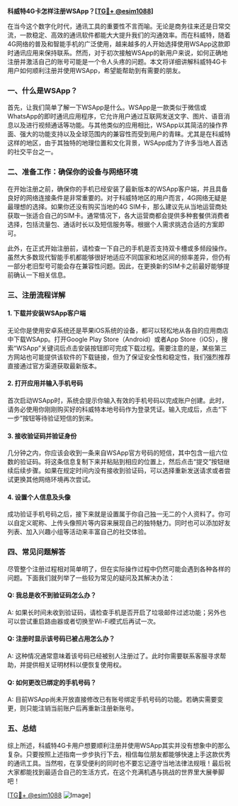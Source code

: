 **科威特4G卡怎样注册WSApp？[[TG💪+ @esim1088](https://t.me/s/esim1088)]**

在当今这个数字化时代，通讯工具的重要性不言而喻。无论是商务往来还是日常交流，一款稳定、高效的通讯软件都能大大提升我们的沟通效率。而在科威特，随着4G网络的普及和智能手机的广泛使用，越来越多的人开始选择使用WSApp这款即时通讯应用来保持联系。然而，对于初次接触WSApp的新用户来说，如何正确地注册并激活自己的账号可能是一个令人头疼的问题。本文将详细讲解科威特4G卡用户如何顺利注册并使用WSApp，希望能帮助到有需要的朋友。

### 一、什么是WSApp？

首先，让我们简单了解一下WSApp是什么。WSApp是一款类似于微信或WhatsApp的即时通讯应用程序，它允许用户通过互联网发送文字、图片、语音消息以及进行视频通话等功能。与其他类似的应用相比，WSApp以其简洁的操作界面、强大的功能支持以及全球范围内的兼容性而受到用户的青睐。尤其是在科威特这样的地区，由于其独特的地理位置和文化背景，WSApp成为了许多当地人首选的社交平台之一。

### 二、准备工作：确保你的设备与网络环境

在开始注册之前，确保你的手机已经安装了最新版本的WSApp客户端，并且具备良好的网络连接条件是非常重要的。对于科威特地区的用户而言，4G网络无疑是最理想的选择。如果你还没有购买当地的4G SIM卡，那么建议先从当地运营商处获取一张适合自己的SIM卡。通常情况下，各大运营商都会提供多种套餐供消费者选择，包括流量包、通话时长以及短信服务等。根据个人需求挑选合适的方案即可。

此外，在正式开始注册前，请检查一下自己的手机是否支持双卡槽或多频段操作。虽然大多数现代智能手机都能够很好地适应不同国家和地区间的频率差异，但仍有一部分老旧型号可能会存在兼容性问题。因此，在更换新的SIM卡之前最好能够提前确认一下相关信息。

### 三、注册流程详解

#### 1. 下载并安装WSApp客户端

无论你是使用安卓系统还是苹果iOS系统的设备，都可以轻松地从各自的应用商店中下载WSApp。打开Google Play Store（Android）或者App Store（iOS），搜索“WSApp”关键词后点击安装按钮即可完成下载过程。需要注意的是，某些第三方网站也可能提供该软件的下载链接，但为了保证安全性和稳定性，我们强烈推荐直接通过官方渠道获取最新版本。

#### 2. 打开应用并输入手机号码

首次启动WSApp时，系统会提示你输入有效的手机号码以完成账户创建。此时，请务必使用你刚刚购买好的科威特本地号码作为登录凭证。输入完成后，点击“下一步”按钮等待验证短信的到来。

#### 3. 接收验证码并验证身份

几分钟之内，你应该会收到一条来自WSApp官方号码的短信，其中包含一组六位数的验证码。将这条信息复制下来并粘贴到相应的位置上，然后点击“提交”按钮继续后续步骤。如果在规定时间内没有接收到验证码，可以选择重新发送请求或者尝试更换其他网络环境再次尝试。

#### 4. 设置个人信息及头像

成功验证手机号码之后，接下来就是设置属于你自己独一无二的个人资料了。你可以自定义昵称、上传头像照片等内容来展现自己的独特魅力。同时也可以添加好友列表、加入兴趣小组等活动来丰富自己的社交体验。

### 四、常见问题解答

尽管整个注册过程相对简单明了，但在实际操作过程中仍然可能会遇到各种各样的问题。下面我们就列举了一些较为常见的疑问及其解决办法：

#### Q: 我总是收不到验证码怎么办？
A: 如果长时间未收到验证码，请检查手机是否开启了垃圾邮件过滤功能；另外也可以尝试重启路由器或者切换至Wi-Fi模式后再试一次。

#### Q: 注册时显示该号码已被占用怎么办？
A: 这种情况通常意味着该号码已经被别人注册过了。此时你需要联系客服寻求帮助，并提供相关证明材料以便恢复使用权。

#### Q: 如何更改已绑定的手机号码？
A: 目前WSApp尚未开放直接修改已有账号绑定手机号码的功能。若确实需要变更，则只能注销当前账户后再重新注册新账号。

### 五、总结

综上所述，科威特4G卡用户想要顺利注册并使用WSApp其实并没有想象中的那么复杂。只要按照上述指南一步步执行下去，相信每位朋友都能够快速上手这款优秀的通讯工具。当然啦，在享受便利的同时也不要忘记遵守当地法律法规哦！最后祝大家都能找到最适合自己的生活方式，在这个充满机遇与挑战的世界里大展拳脚吧！

[[TG💪+ @esim1088](https://t.me/s/esim1088) ![Image](https://i.postimg.cc/4NQfJmqS/Snipaste-2025-05-13-00-14-12.png)]